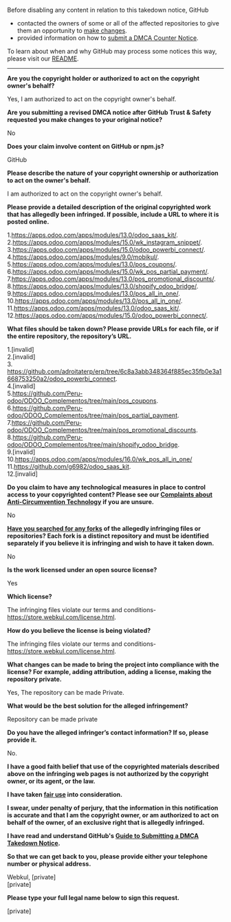 Before disabling any content in relation to this takedown notice, GitHub
- contacted the owners of some or all of the affected repositories to give them an opportunity to [make changes](https://docs.github.com/en/github/site-policy/dmca-takedown-policy#a-how-does-this-actually-work).
- provided information on how to [submit a DMCA Counter Notice](https://docs.github.com/en/articles/guide-to-submitting-a-dmca-counter-notice).

To learn about when and why GitHub may process some notices this way, please visit our [README](https://github.com/github/dmca/blob/master/README.md#anatomy-of-a-takedown-notice).

---

**Are you the copyright holder or authorized to act on the copyright owner's behalf?**  
  
Yes, I am authorized to act on the copyright owner's behalf.  
  
**Are you submitting a revised DMCA notice after GitHub Trust & Safety requested you make changes to your original notice?**  
  
No  
  
**Does your claim involve content on GitHub or npm.js?**  
  
GitHub  
  
**Please describe the nature of your copyright ownership or authorization to act on the owner's behalf.**  
  
I am authorized to act on the copyright owner's behalf.  
  
**Please provide a detailed description of the original copyrighted work that has allegedly been infringed. If possible, include a URL to where it is posted online.**  
  
1.https://apps.odoo.com/apps/modules/13.0/odoo_saas_kit/.  
2.https://apps.odoo.com/apps/modules/15.0/wk_instagram_snippet/.  
3.https://apps.odoo.com/apps/modules/15.0/odoo_powerbi_connect/.  
4.https://apps.odoo.com/apps/modules/9.0/mobikul/.  
5.https://apps.odoo.com/apps/modules/13.0/pos_coupons/.  
6.https://apps.odoo.com/apps/modules/15.0/wk_pos_partial_payment/.  
7.https://apps.odoo.com/apps/modules/13.0/pos_promotional_discounts/.  
8.https://apps.odoo.com/apps/modules/13.0/shopify_odoo_bridge/.  
9.https://apps.odoo.com/apps/modules/13.0/pos_all_in_one/.  
10.https://apps.odoo.com/apps/modules/13.0/pos_all_in_one/.  
11.https://apps.odoo.com/apps/modules/13.0/odoo_saas_kit/.  
12.https://apps.odoo.com/apps/modules/15.0/odoo_powerbi_connect/.   
  
**What files should be taken down? Please provide URLs for each file, or if the entire repository, the repository’s URL.**  
  
1.[invalid]  
2.[invalid]  
3. https://github.com/adroitaterp/erp/tree/6c8a3abb348364f885ec35fb0e3a1668753250a2/odoo_powerbi_connect.  
4.[invalid]  
5.https://github.com/Peru-odoo/ODOO_Complementos/tree/main/pos_coupons.  
6.https://github.com/Peru-odoo/ODOO_Complementos/tree/main/pos_partial_payment.  
7.https://github.com/Peru-odoo/ODOO_Complementos/tree/main/pos_promotional_discounts.  
8.https://github.com/Peru-odoo/ODOO_Complementos/tree/main/shopify_odoo_bridge.  
9.[invalid]   
10.https://apps.odoo.com/apps/modules/16.0/wk_pos_all_in_one/  
11.https://github.com/g6982/odoo_saas_kit.  
12.[invalid]
  
**Do you claim to have any technological measures in place to control access to your copyrighted content? Please see our <a href="https://docs.github.com/articles/guide-to-submitting-a-dmca-takedown-notice#complaints-about-anti-circumvention-technology">Complaints about Anti-Circumvention Technology</a> if you are unsure.**  
  
No  
  
**<a href="https://docs.github.com/articles/dmca-takedown-policy#b-what-about-forks-or-whats-a-fork">Have you searched for any forks</a> of the allegedly infringing files or repositories? Each fork is a distinct repository and must be identified separately if you believe it is infringing and wish to have it taken down.**  
  
No  
  
**Is the work licensed under an open source license?**  
  
Yes  
  
**Which license?**  
  
The infringing files violate our terms and conditions- https://store.webkul.com/license.html.  
  
**How do you believe the license is being violated?**  
  
The infringing files violate our terms and conditions- https://store.webkul.com/license.html.  
  
**What changes can be made to bring the project into compliance with the license? For example, adding attribution, adding a license, making the repository private.**  
  
Yes, The repository can be made Private.  
  
**What would be the best solution for the alleged infringement?**  
  
Repository can be made private  
  
**Do you have the alleged infringer’s contact information? If so, please provide it.**  
  
No.  
  
**I have a good faith belief that use of the copyrighted materials described above on the infringing web pages is not authorized by the copyright owner, or its agent, or the law.**  
  
**I have taken <a href="https://www.lumendatabase.org/topics/22">fair use</a> into consideration.**  
  
**I swear, under penalty of perjury, that the information in this notification is accurate and that I am the copyright owner, or am authorized to act on behalf of the owner, of an exclusive right that is allegedly infringed.**  
  
**I have read and understand GitHub's <a href="https://docs.github.com/articles/guide-to-submitting-a-dmca-takedown-notice/">Guide to Submitting a DMCA Takedown Notice</a>.**  
  
**So that we can get back to you, please provide either your telephone number or physical address.**  
  
Webkul, [private]  
[private]   
  
**Please type your full legal name below to sign this request.**  
  
[private]  
